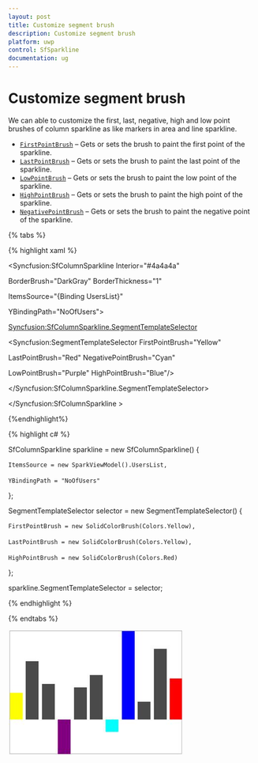 ```yaml
---
layout: post
title: Customize segment brush 
description: Customize segment brush
platform: uwp
control: SfSparkline
documentation: ug
---
```

# Customize segment brush

We can able to customize the first, last, negative, high and low point brushes of column sparkline as like markers in area and line sparkline.

* [`FirstPointBrush`](http://help.syncfusion.com/cr/cref_files/uwp/sfchart/index.html#frlrfSyncfusionUIXamlChartsSegmentTemplateSelectorClassFirstPointBrushTopic.html) – Gets or sets the brush to paint the first point of the sparkline.
* [`LastPointBrush`](http://help.syncfusion.com/cr/cref_files/uwp/sfchart/frlrfSyncfusionUIXamlChartsSegmentTemplateSelectorClassLastPointBrushTopic.html) – Gets or sets the brush to paint the last point of the sparkline.
* [`LowPointBrush`](http://help.syncfusion.com/cr/cref_files/uwp/sfchart/frlrfSyncfusionUIXamlChartsSegmentTemplateSelectorClassLowPointBrushTopic.html) – Gets or sets the brush to paint the low point of the sparkline.
* [`HighPointBrush`](http://help.syncfusion.com/cr/cref_files/uwp/sfchart/index.html#frlrfSyncfusionUIXamlChartsSegmentTemplateSelectorClassHighPointBrushTopic.html) – Gets or sets the brush to paint the high point of the sparkline.
* [`NegativePointBrush`](http://help.syncfusion.com/cr/cref_files/uwp/sfchart/frlrfSyncfusionUIXamlChartsSegmentTemplateSelectorClassNegativePointBrushTopic.html) – Gets or sets the brush to paint the negative point of the sparkline.

{% tabs %}

{% highlight xaml %}

<Syncfusion:SfColumnSparkline Interior="#4a4a4a" 

BorderBrush="DarkGray" BorderThickness="1"

ItemsSource="{Binding UsersList}" 

YBindingPath="NoOfUsers">

<Syncfusion:SfColumnSparkline.SegmentTemplateSelector>

<Syncfusion:SegmentTemplateSelector FirstPointBrush="Yellow" 

LastPointBrush="Red" NegativePointBrush="Cyan"

LowPointBrush="Purple" HighPointBrush="Blue"/>

</Syncfusion:SfColumnSparkline.SegmentTemplateSelector>

</Syncfusion:SfColumnSparkline >

{%endhighlight%}

{% highlight c# %}

SfColumnSparkline sparkline = new SfColumnSparkline()
{

    ItemsSource = new SparkViewModel().UsersList,

    YBindingPath = "NoOfUsers"

};

SegmentTemplateSelector selector = new SegmentTemplateSelector()
{

    FirstPointBrush = new SolidColorBrush(Colors.Yellow),

    LastPointBrush = new SolidColorBrush(Colors.Yellow),

    HighPointBrush = new SolidColorBrush(Colors.Red)

};

sparkline.SegmentTemplateSelector = selector;

{% endhighlight %}

{% endtabs %}

![Customizing column sparkline segment](Customize-segment-brush_images/Customizesegmentbrush_img1.jpeg)


